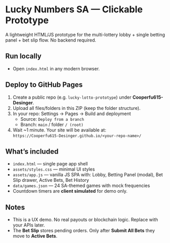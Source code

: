 
# Lucky Numbers SA — Clickable Prototype

A lightweight HTML/JS prototype for the multi-lottery lobby + single betting panel + bet slip flow. No backend required.

## Run locally
- Open `index.html` in any modern browser.

## Deploy to GitHub Pages
1. Create a public repo (e.g. `lucky-lotto-prototype`) under **Cooperfu615-Desinger**.
2. Upload all files/folders in this ZIP (keep the folder structure).
3. In your repo: Settings → Pages → Build and deployment
   - Source: `Deploy from a branch`
   - Branch: `main` / folder `/ (root)`
4. Wait ~1 minute. Your site will be available at:  
   `https://Cooperfu615-Desinger.github.io/<your-repo-name>/`

## What’s included
- `index.html` — single page app shell
- `assets/styles.css` — minimal UI styles
- `assets/app.js` — vanilla JS SPA with: Lobby, Betting Panel (modal), Bet Slip drawer, Active Bets, Bet History
- `data/games.json` — 24 SA-themed games with mock frequencies
- Countdown timers are **client simulated** for demo only.

## Notes
- This is a UX demo. No real payouts or blockchain logic. Replace with your APIs later.
- The **Bet Slip** stores pending orders. Only after **Submit All Bets** they move to **Active Bets**.
